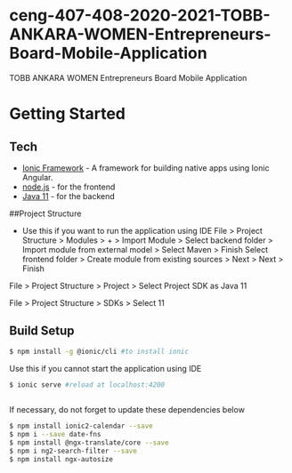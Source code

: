 # ceng-407-408-2020-2021-TOBB-ANKARA-WOMEN-Entrepreneurs-Board-Mobile-Application
TOBB ANKARA WOMEN Entrepreneurs Board Mobile Application

# Getting Started

## Tech
* [Ionic Framework](https://ionicframework.com/docs/intro/cli) - A framework for building native apps using Ionic Angular.
* [node.js](https://nodejs.org/en/download/) - for the frontend
* [Java 11](https://www.oracle.com/java/technologies/javase-jdk11-downloads.html) - for the backend

##Project Structure
* Use this if you want to run the application using IDE
File > Project Structure > Modules > + > Import Module > Select backend folder > Import module from external model > Select Maven > Finish
                                                         Select frontend folder > Create module from existing sources > Next > Next > Finish

File > Project Structure > Project > Select Project SDK as Java 11 

File > Project Structure > SDKs > Select 11

## Build Setup 
  ```sh
$ npm install -g @ionic/cli #to install ionic

```

Use this if you cannot start the application using IDE
 ```sh
$ ionic serve #reload at localhost:4200 
              
```

If necessary, do not forget to update these dependencies below
 ```sh
$ npm install ionic2-calendar --save 
$ npm i --save date-fns
$ npm install @ngx-translate/core --save 
$ npm i ng2-search-filter --save             
$ npm install ngx-autosize
 
```



